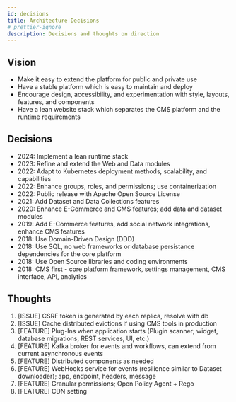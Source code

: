 ```yaml
---
id: decisions
title: Architecture Decisions
# prettier-ignore
description: Decisions and thoughts on direction
---
```


## Vision

- Make it easy to extend the platform for public and private use
- Have a stable platform which is easy to maintain and deploy
- Encourage design, accessibility, and experimentation with style, layouts, features, and components
- Have a lean website stack which separates the CMS platform and the runtime requirements

## Decisions

- 2024: Implement a lean runtime stack
- 2023: Refine and extend the Web and Data modules
- 2022: Adapt to Kubernetes deployment methods, scalability, and capabilities
- 2022: Enhance groups, roles, and permissions; use containerization
- 2022: Public release with Apache Open Source License
- 2021: Add Dataset and Data Collections features
- 2020: Enhance E-Commerce and CMS features; add data and dataset modules
- 2019: Add E-Commerce features, add social network integrations, enhance CMS features
- 2018: Use Domain-Driven Design (DDD)
- 2018: Use SQL, no web frameworks or database persistance dependencies for the core platform
- 2018: Use Open Source libraries and coding environments
- 2018: CMS first - core platform framework, settings management, CMS interface, API, analytics

## Thoughts

1. [ISSUE] CSRF token is generated by each replica, resolve with db
2. [ISSUE] Cache distributed evictions if using CMS tools in production
3. [FEATURE] Plug-Ins when application starts (Plugin scanner; widget, database migrations, REST services, UI, etc.)
4. [FEATURE] Kafka broker for events and workflows, can extend from current asynchronous events
5. [FEATURE] Distributed components as needed
6. [FEATURE] WebHooks service for events (resilience similar to Dataset downloader); app, endpoint, headers, message
7. [FEATURE] Granular permissions; Open Policy Agent + Rego
8. [FEATURE] CDN setting
